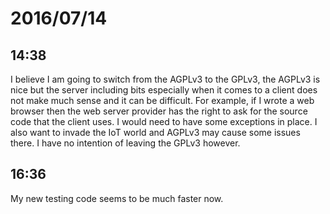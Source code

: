 # 2016/07/14

## 14:38

I believe I am going to switch from the AGPLv3 to the GPLv3, the AGPLv3 is nice
but the server including bits especially when it comes to a client does not
make much sense and it can be difficult. For example, if I wrote a web browser
then the web server provider has the right to ask for the source code that the
client uses. I would need to have some exceptions in place. I also want to
invade the IoT world and AGPLv3 may cause some issues there. I have no
intention of leaving the GPLv3 however.

## 16:36

My new testing code seems to be much faster now.


